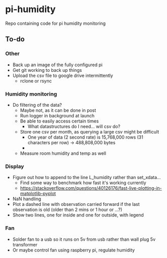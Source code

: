 # pi-humidity
Repo containing code for pi humidity monitoring



## To-do

### Other
- Back up an image of the fully configured pi
- Get git working to back up things
- Upload the csv file to google drive intermittently
  - rclone or rsync

### Humidity monitoring
- Do filtering of the data?
  - Maybe not, as it can be done in post
  - Run logger in background at launch
  - Be able to easily access certain times
    - What datastructures do I need... will csv do?
  - Store one csv per month, as querying a large csv might be difficult
    - One year of data (2 second rate) is 15,768,000 rows (31 characters per row) -> 488,808,000‬ bytes
    - 
  - Measure room humidity and temp as well


### Display
- Figure out how to append to the line L_humidity rather than set_xdata...
  - Find some way to benchmark how fast it's working currently
  - https://stackoverflow.com/questions/40126176/fast-live-plotting-in-matplotlib-pyplot
- NaN handling
- Plot a dashed line with observation carried forward if the last observation is old (older than 2 mins or 1 hour or ...?)
- Show two lines, one for inside and one for outside, with legend

### Fan
- Solder fan to a usb so it runs on 5v from usb rather than wall plug 5v transformer
- Or maybe control fan using raspberry pi, regulate humidity


